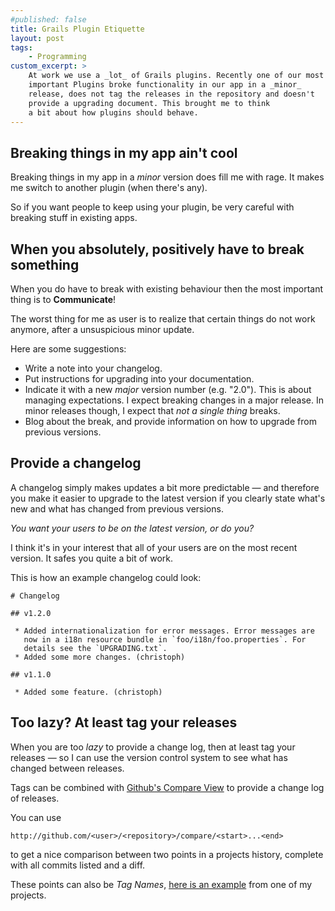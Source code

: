 ```yaml
---
#published: false
title: Grails Plugin Etiquette
layout: post
tags:
    - Programming
custom_excerpt: >
    At work we use a _lot_ of Grails plugins. Recently one of our most
    important Plugins broke functionality in our app in a _minor_
    release, does not tag the releases in the repository and doesn't
    provide a upgrading document. This brought me to think
    a bit about how plugins should behave.
---
```


## Breaking things in my app ain't cool

Breaking things in my app in a _minor_ version does fill me with rage.
It makes me switch to another plugin (when there's any).

So if you want people to keep using your plugin, be very careful with
breaking stuff in existing apps.

## When you absolutely, positively have to break something

When you do have to break with existing behaviour then the
most important thing is to __Communicate__!

The worst thing for me as user is to realize that certain things
do not work anymore, after a unsuspicious minor update.

Here are some suggestions:

 * Write a note into your changelog.
 * Put instructions for upgrading into your documentation.
 * Indicate it with a new _major_ version number (e.g. "2.0"). This is
   about managing expectations. I expect breaking changes in a major
   release. In minor releases though, I expect that _not a single thing_ breaks.
 * Blog about the break, and provide information on how to
   upgrade from previous versions.

## Provide a changelog

A changelog simply makes updates a bit more predictable &mdash; and
therefore you make it easier to upgrade to the latest version if you
clearly state what's new and what has changed from previous versions.

_You want your users to be on the latest version, or do you?_

I think it's in your interest that all of your users are on the most
recent version. It safes you quite a bit of work.

This is how an example changelog could look:

    # Changelog

    ## v1.2.0

     * Added internationalization for error messages. Error messages are
       now in a i18n resource bundle in `foo/i18n/foo.properties`. For
       details see the `UPGRADING.txt`.
     * Added some more changes. (christoph)

    ## v1.1.0

     * Added some feature. (christoph)

## Too lazy? At least tag your releases

When you are too _lazy_ to provide a change log, then at least tag your
releases &mdash; so I can use the version control system to see what has
changed between releases.

Tags can be combined with [Github's Compare View](https://github.com/blog/612-introducing-github-compare-view)
to provide a change log of releases.

You can use

    http://github.com/<user>/<repository>/compare/<start>...<end>

to get a nice comparison between two points in a projects history,
complete with all commits listed and a diff.

These points can also be _Tag Names_, [here is
an example](https://github.com/CHH/php-build/compare/v0.3.0...v0.4.0)
from one of my projects.

